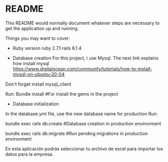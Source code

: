 # README

This README would normally document whatever steps are necessary to get the
application up and running.

Things you may want to cover:

* Ruby version
ruby 2.7.1
rails 6.1.4


* Database creation
For this project, i use Mysql.
The next link explains how install mysql
https://www.digitalocean.com/community/tutorials/how-to-install-mysql-on-ubuntu-20-04

Don't forget install mysql_client

Run:
Bundle install  #For install the gems in the project

* Database initialization

In the database.yml file, use the new database name for production
Run:

bundle exec rails db:create #Database creation in production environment

bundle exec rails db:migrate #Run pending migrations in production environment



En esta aplicación podrás seleccionar tu archivo de excel para importar los datos para la empresa.
